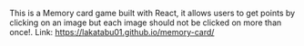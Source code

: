 This is a Memory card game built with React, it allows users to get points by clicking on an image but each image should not be clicked on more than once!. Link: https://lakatabu01.github.io/memory-card/
